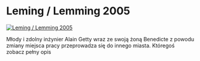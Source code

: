 Leming / Lemming 2005 
=============
[![Leming / Lemming 2005 ](http://vidos.pl/images/player.gif)](http://vidos.pl/leming-lemming-2005)

 Młody i zdolny inżynier Alain Getty wraz ze swoją żoną Benedicte z powodu zmiany miejsca pracy przeprowadza się do innego miasta. Któregoś zobacz pełny opis
